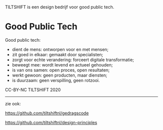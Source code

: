 TILTSHIFT is een design bedrijf voor good public tech.

Good Public Tech
================

Good public tech:

* dient de mens: ontworpen voor en met mensen;
* zit goed in elkaar: gemaakt door specialisten;
* zorgt voor echte verandering: forceert digitale transformatie;
* beweegt mee: wordt levend en actueel gehouden;
* is van ons samen: open proces, open resultaten;
* werkt gewoon: geen producten, maar diensten;
* is duurzaam: geen verspilling, geen rotzooi.

CC-BY-NC TILTSHIFT 2020

---

zie ook:

https://github.com/tiltshiftnl/gedragscode

https://github.com/tiltshiftnl/design-principles
